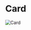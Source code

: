 # Card

![Card](https://github.com/DeniseHM/Agenda/assets/146949586/e925bedf-4c40-41ed-826f-a32431843b26)
